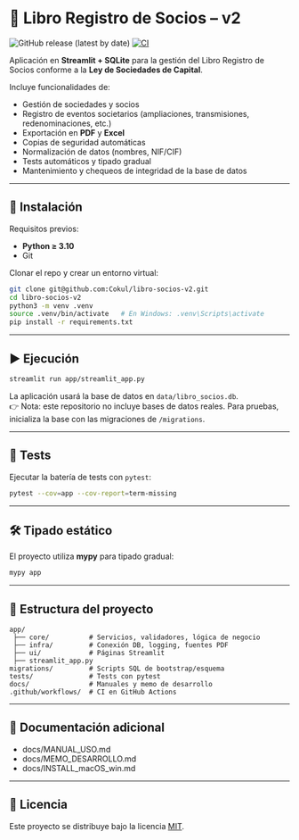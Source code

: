 # 📘 Libro Registro de Socios – v2

![GitHub release (latest by date)](https://img.shields.io/github/v/release/Cokul/libro-socios-v2?label=versi%C3%B3n&color=0A7BBB)
[![CI](https://github.com/Cokul/libro-socios-v2/actions/workflows/ci.yml/badge.svg?branch=main)](https://github.com/Cokul/libro-socios-v2/actions/workflows/ci.yml)

Aplicación en **Streamlit + SQLite** para la gestión del Libro Registro de Socios conforme a la **Ley de Sociedades de Capital**.  

Incluye funcionalidades de:

- Gestión de sociedades y socios
- Registro de eventos societarios (ampliaciones, transmisiones, redenominaciones, etc.)
- Exportación en **PDF** y **Excel**
- Copias de seguridad automáticas
- Normalización de datos (nombres, NIF/CIF)
- Tests automáticos y tipado gradual
- Mantenimiento y chequeos de integridad de la base de datos

---

## 🚀 Instalación

Requisitos previos:
- **Python ≥ 3.10**
- Git

Clonar el repo y crear un entorno virtual:

```bash
git clone git@github.com:Cokul/libro-socios-v2.git
cd libro-socios-v2
python3 -m venv .venv
source .venv/bin/activate   # En Windows: .venv\Scripts\activate
pip install -r requirements.txt
```

---

## ▶️ Ejecución

```bash
streamlit run app/streamlit_app.py
```

La aplicación usará la base de datos en `data/libro_socios.db`.  
👉 Nota: este repositorio no incluye bases de datos reales. Para pruebas, inicializa la base con las migraciones de `/migrations`.

---

## 🧪 Tests

Ejecutar la batería de tests con `pytest`:

```bash
pytest --cov=app --cov-report=term-missing
```

---

## 🛠️ Tipado estático

El proyecto utiliza **mypy** para tipado gradual:

```bash
mypy app
```

---

## 📂 Estructura del proyecto

```
app/
 ├── core/          # Servicios, validadores, lógica de negocio
 ├── infra/         # Conexión DB, logging, fuentes PDF
 ├── ui/            # Páginas Streamlit
 ├── streamlit_app.py
migrations/         # Scripts SQL de bootstrap/esquema
tests/              # Tests con pytest
docs/               # Manuales y memo de desarrollo
.github/workflows/  # CI en GitHub Actions
```

---

## 📖 Documentación adicional

- docs/MANUAL_USO.md
- docs/MEMO_DESARROLLO.md
- docs/INSTALL_macOS_win.md

---

## 📜 Licencia

Este proyecto se distribuye bajo la licencia [MIT](LICENSE).
